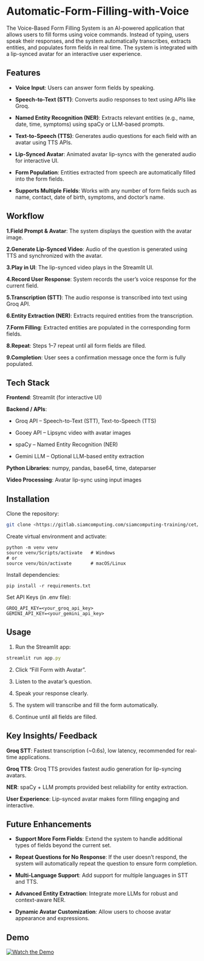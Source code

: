 # Automatic-Form-Filling-with-Voice

The Voice-Based Form Filling System is an AI-powered application that allows users to fill forms using voice commands. Instead of typing, users speak their responses, and the system automatically transcribes, extracts entities, and populates form fields in real time. The system is integrated with a lip-synced avatar for an interactive user experience.

## Features

- **Voice Input**: Users can answer form fields by speaking.

- **Speech-to-Text (STT)**: Converts audio responses to text using APIs like Groq.

- **Named Entity Recognition (NER)**: Extracts relevant entities (e.g., name, date, time, symptoms) using spaCy or LLM-based prompts.

- **Text-to-Speech (TTS)**: Generates audio questions for each field with an avatar using TTS APIs.

- **Lip-Synced Avatar**: Animated avatar lip-syncs with the generated audio for interactive UI.

- **Form Population**: Entities extracted from speech are automatically filled into the form fields.

- **Supports Multiple Fields**: Works with any number of form fields such as name, contact, date of birth, symptoms, and doctor’s name.

## Workflow

**1.Field Prompt & Avatar**: The system displays the question with the avatar image.

**2.Generate Lip-Synced Video**: Audio of the question is generated using TTS and synchronized with the avatar.

**3.Play in UI**: The lip-synced video plays in the Streamlit UI.

**4.Record User Response**: System records the user’s voice response for the current field.

**5.Transcription (STT)**: The audio response is transcribed into text using Groq API.

**6.Entity Extraction (NER)**: Extracts required entities from the transcription.

**7.Form Filling**: Extracted entities are populated in the corresponding form fields.

**8.Repeat**: Steps 1–7 repeat until all form fields are filled.

**9.Completion**: User sees a confirmation message once the form is fully populated.
## Tech Stack

**Frontend**: Streamlit (for interactive UI)

**Backend / APIs**:

- Groq API – Speech-to-Text (STT), Text-to-Speech (TTS)

- Gooey API – Lipsync video with avatar images

- spaCy – Named Entity Recognition (NER)

- Gemini LLM – Optional LLM-based entity extraction

**Python Libraries**: numpy, pandas, base64, time, dateparser

**Video Processing**: Avatar lip-sync using input images


## Installation

Clone the repository:

```bash
git clone <https://gitlab.siamcomputing.com/siamcomputing-training/cet/machine-learning/ml-interns/2025/kathija/automatic-form-filling-with-voice>
```

Create virtual environment and activate:
```
python -m venv venv
source venv/Scripts/activate   # Windows
# or
source venv/bin/activate       # macOS/Linux
```

Install dependencies:
```
pip install -r requirements.txt
```

Set API Keys (in .env file):
```
GROQ_API_KEY=<your_groq_api_key>
GEMINI_API_KEY=<your_gemini_api_key>
```
## Usage
1. Run the Streamlit app:
```javascript
streamlit run app.py
```
2. Click “Fill Form with Avatar”.

3. Listen to the avatar’s question.

4. Speak your response clearly.

5. The system will transcribe and fill the form automatically.

6. Continue until all fields are filled.

## Key Insights/ Feedback

**Groq STT**: Fastest transcription (~0.6s), low latency, recommended for real-time applications.

**Groq TTS**: Groq TTS provides fastest audio generation for lip-syncing avatars.

**NER**: spaCy + LLM prompts provided best reliability for entity extraction.

**User Experience**: Lip-synced avatar makes form filling engaging and interactive.

## Future Enhancements

- **Support More Form Fields**: Extend the system to handle additional types of fields beyond the current set.

- **Repeat Questions for No Response**: If the user doesn’t respond, the system will automatically repeat the question to ensure form completion.

- **Multi-Language Support**: Add support for multiple languages in STT and TTS.

- **Advanced Entity Extraction**: Integrate more LLMs for robust and context-aware NER.

- **Dynamic Avatar Customization**: Allow users to choose avatar appearance and expressions.

## Demo

[![Watch the Demo](https://img.youtube.com/vi/VIDEO_ID/0.jpg)](https://drive.google.com/file/d/1my_MlWIBZ6ClArSdQ6ZKn19kBnt5OVSN/view?usp=sharing)


